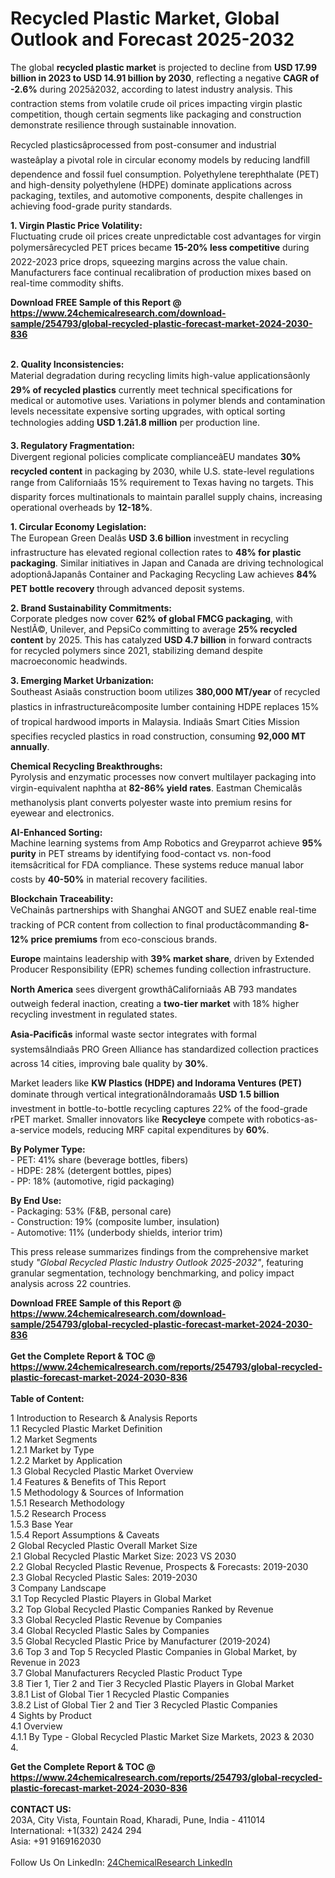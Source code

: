 <h1>Recycled Plastic Market, Global Outlook and Forecast 2025-2032</h1><p>The global <strong>recycled plastic market</strong> is projected to decline from <strong>USD 17.99 billion in 2023 to USD 14.91 billion by 2030</strong>, reflecting a negative <strong>CAGR of -2.6%</strong> during 2025â2032, according to latest industry analysis. This contraction stems from volatile crude oil prices impacting virgin plastic competition, though certain segments like packaging and construction demonstrate resilience through sustainable innovation.</p><p>Recycled plasticsâprocessed from post-consumer and industrial wasteâplay a pivotal role in circular economy models by reducing landfill dependence and fossil fuel consumption. Polyethylene terephthalate (PET) and high-density polyethylene (HDPE) dominate applications across packaging, textiles, and automotive components, despite challenges in achieving food-grade purity standards.</p><p><strong>1. Virgin Plastic Price Volatility:</strong><br>
Fluctuating crude oil prices create unpredictable cost advantages for virgin polymersârecycled PET prices became <strong>15-20% less competitive</strong> during 2022-2023 price drops, squeezing margins across the value chain. Manufacturers face continual recalibration of production mixes based on real-time commodity shifts.</p><div><b>Download FREE Sample of this Report @ 
            <a href="https://www.24chemicalresearch.com/download-sample/254793/global-recycled-plastic-forecast-market-2024-2030-836">
            https://www.24chemicalresearch.com/download-sample/254793/global-recycled-plastic-forecast-market-2024-2030-836</a></b></div><br><p><strong>2. Quality Inconsistencies:</strong><br>
Material degradation during recycling limits high-value applicationsâonly <strong>29% of recycled plastics</strong> currently meet technical specifications for medical or automotive uses. Variations in polymer blends and contamination levels necessitate expensive sorting upgrades, with optical sorting technologies adding <strong>USD 1.2â1.8 million</strong> per production line.</p><p><strong>3. Regulatory Fragmentation:</strong><br>
Divergent regional policies complicate complianceâEU mandates <strong>30% recycled content</strong> in packaging by 2030, while U.S. state-level regulations range from Californiaâs 15% requirement to Texas having no targets. This disparity forces multinationals to maintain parallel supply chains, increasing operational overheads by <strong>12-18%</strong>.</p><p><strong>1. Circular Economy Legislation:</strong><br>
The European Green Dealâs <strong>USD 3.6 billion</strong> investment in recycling infrastructure has elevated regional collection rates to <strong>48% for plastic packaging</strong>. Similar initiatives in Japan and Canada are driving technological adoptionâJapanâs Container and Packaging Recycling Law achieves <strong>84% PET bottle recovery</strong> through advanced deposit systems.</p><p><strong>2. Brand Sustainability Commitments:</strong><br>
Corporate pledges now cover <strong>62% of global FMCG packaging</strong>, with NestlÃ©, Unilever, and PepsiCo committing to average <strong>25% recycled content</strong> by 2025. This has catalyzed <strong>USD 4.7 billion</strong> in forward contracts for recycled polymers since 2021, stabilizing demand despite macroeconomic headwinds.</p><p><strong>3. Emerging Market Urbanization:</strong><br>
Southeast Asiaâs construction boom utilizes <strong>380,000 MT/year</strong> of recycled plastics in infrastructureâcomposite lumber containing HDPE replaces 15% of tropical hardwood imports in Malaysia. Indiaâs Smart Cities Mission specifies recycled plastics in road construction, consuming <strong>92,000 MT annually</strong>.</p><p><strong>Chemical Recycling Breakthroughs:</strong><br>
Pyrolysis and enzymatic processes now convert multilayer packaging into virgin-equivalent naphtha at <strong>82-86% yield rates</strong>. Eastman Chemicalâs methanolysis plant converts polyester waste into premium resins for eyewear and electronics.</p><p><strong>AI-Enhanced Sorting:</strong><br>
Machine learning systems from Amp Robotics and Greyparrot achieve <strong>95% purity</strong> in PET streams by identifying food-contact vs. non-food itemsâcritical for FDA compliance. These systems reduce manual labor costs by <strong>40-50%</strong> in material recovery facilities.</p><p><strong>Blockchain Traceability:</strong><br>
VeChainâs partnerships with Shanghai ANGOT and SUEZ enable real-time tracking of PCR content from collection to final productâcommanding <strong>8-12% price premiums</strong> from eco-conscious brands.</p><p><strong>Europe</strong> maintains leadership with <strong>39% market share</strong>, driven by Extended Producer Responsibility (EPR) schemes funding collection infrastructure.</p><p><strong>North America</strong> sees divergent growthâCaliforniaâs AB 793 mandates outweigh federal inaction, creating a <strong>two-tier market</strong> with 18% higher recycling investment in regulated states.</p><p><strong>Asia-Pacificâs</strong> informal waste sector integrates with formal systemsâIndiaâs PRO Green Alliance has standardized collection practices across 14 cities, improving bale quality by <strong>30%</strong>.</p><p>Market leaders like <strong>KW Plastics (HDPE) and Indorama Ventures (PET)</strong> dominate through vertical integrationâIndoramaâs <strong>USD 1.5 billion</strong> investment in bottle-to-bottle recycling captures 22% of the food-grade rPET market. Smaller innovators like <strong>Recycleye</strong> compete with robotics-as-a-service models, reducing MRF capital expenditures by <strong>60%</strong>.</p><p><strong>By Polymer Type:</strong><br>
- PET: 41% share (beverage bottles, fibers)<br>
- HDPE: 28% (detergent bottles, pipes)<br>
- PP: 18% (automotive, rigid packaging)</p><p><strong>By End Use:</strong><br>
- Packaging: 53% (F&amp;B, personal care)<br>
- Construction: 19% (composite lumber, insulation)<br>
- Automotive: 11% (underbody shields, interior trim)</p><p>This press release summarizes findings from the comprehensive market study <em>"Global Recycled Plastic Industry Outlook 2025-2032"</em>, featuring granular segmentation, technology benchmarking, and policy impact analysis across 22 countries.</p><div><b>Download FREE Sample of this Report @ 
            <a href="https://www.24chemicalresearch.com/download-sample/254793/global-recycled-plastic-forecast-market-2024-2030-836">
            https://www.24chemicalresearch.com/download-sample/254793/global-recycled-plastic-forecast-market-2024-2030-836</a></b></div><br><div><b>Get the Complete Report & TOC @ 
            <a href="https://www.24chemicalresearch.com/reports/254793/global-recycled-plastic-forecast-market-2024-2030-836">
            https://www.24chemicalresearch.com/reports/254793/global-recycled-plastic-forecast-market-2024-2030-836</a></b></div><br>
            <b>Table of Content:</b><p>1 Introduction to Research & Analysis Reports<br />
    1.1 Recycled Plastic Market Definition<br />
    1.2 Market Segments<br />
        1.2.1 Market by Type<br />
        1.2.2 Market by Application<br />
    1.3 Global Recycled Plastic Market Overview<br />
    1.4 Features & Benefits of This Report<br />
    1.5 Methodology & Sources of Information<br />
        1.5.1 Research Methodology<br />
        1.5.2 Research Process<br />
        1.5.3 Base Year<br />
        1.5.4 Report Assumptions & Caveats<br />
2 Global Recycled Plastic Overall Market Size<br />
    2.1 Global Recycled Plastic Market Size: 2023 VS 2030<br />
    2.2 Global Recycled Plastic Revenue, Prospects & Forecasts: 2019-2030<br />
    2.3 Global Recycled Plastic Sales: 2019-2030<br />
3 Company Landscape<br />
    3.1 Top Recycled Plastic Players in Global Market<br />
    3.2 Top Global Recycled Plastic Companies Ranked by Revenue<br />
    3.3 Global Recycled Plastic Revenue by Companies<br />
    3.4 Global Recycled Plastic Sales by Companies<br />
    3.5 Global Recycled Plastic Price by Manufacturer (2019-2024)<br />
    3.6 Top 3 and Top 5 Recycled Plastic Companies in Global Market, by Revenue in 2023<br />
    3.7 Global Manufacturers Recycled Plastic Product Type<br />
    3.8 Tier 1, Tier 2 and Tier 3 Recycled Plastic Players in Global Market<br />
        3.8.1 List of Global Tier 1 Recycled Plastic Companies<br />
        3.8.2 List of Global Tier 2 and Tier 3 Recycled Plastic Companies<br />
4 Sights by Product<br />
    4.1 Overview<br />
        4.1.1 By Type - Global Recycled Plastic Market Size Markets, 2023 & 2030<br />
        4.</p><div><b>Get the Complete Report & TOC @ 
            <a href="https://www.24chemicalresearch.com/reports/254793/global-recycled-plastic-forecast-market-2024-2030-836">
            https://www.24chemicalresearch.com/reports/254793/global-recycled-plastic-forecast-market-2024-2030-836</a></b></div><br><b>CONTACT US:</b><br>
            203A, City Vista, Fountain Road, Kharadi, Pune, India - 411014<br>
            International: +1(332) 2424 294<br>
            Asia: +91 9169162030 <br><br>
            Follow Us On LinkedIn: <a href="https://www.linkedin.com/company/24chemicalresearch/">24ChemicalResearch LinkedIn</a>